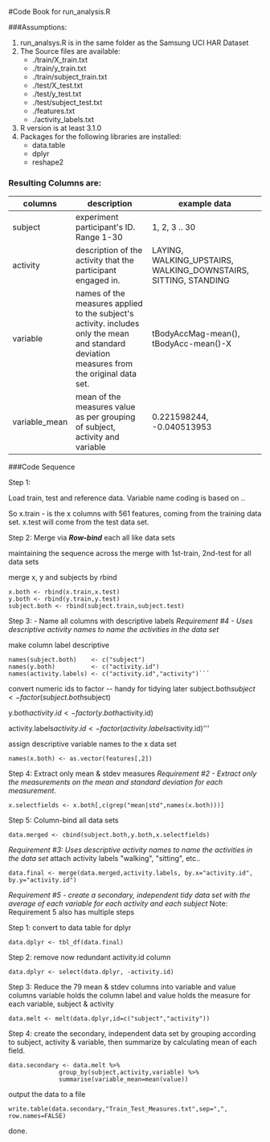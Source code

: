 #Code Book for run\_analysis.R

###Assumptions:
1. run\_analsys.R is in the same folder as the Samsung UCI HAR Dataset
2. The Source files are available:
    * ./train/X_train.txt
    * ./train/y_train.txt
    * ./train/subject_train.txt
    * ./test/X_test.txt
    * ./test/y_test.txt
    * ./test/subject_test.txt
    * ./features.txt
    * ./activity_labels.txt
3. R version is at least 3.1.0
4. Packages for the following libraries are installed:
    * data.table
    * dplyr
    * reshape2

### Resulting Columns are:
| columns | description | example data |
| --------|-------------|--------------|
| subject | experiment participant's ID. Range 1-30 | 1, 2, 3 .. 30|
| activity | description of the activity that the participant engaged in.| LAYING, WALKING\_UPSTAIRS, WALKING\_DOWNSTAIRS, SITTING, STANDING |
| variable | names of the measures applied to the subject's activity. includes only the mean and standard deviation measures from the original data set. | tBodyAccMag-mean(), tBodyAcc-mean()-X|
| variable_mean | mean of the measures value as per grouping of subject, activity and variable |  0.221598244, -0.040513953 |

  
###Code Sequence

Step 1:

Load train, test and reference data. Variable name coding is based on <column type>.<data set>.

So x.train - is the x columns with 561 features, coming from the training data set. x.test will come from the test data set.



Step 2: Merge via ***Row-bind*** each all like data sets

maintaining the sequence 
across the merge  with 1st-train, 2nd-test
for all data sets


   merge x, y and subjects by rbind
   
    x.both <- rbind(x.train,x.test)
    y.both <- rbind(y.train,y.test)
    subject.both <- rbind(subject.train,subject.test)

Step 3: - Name all columns with descriptive labels
_*Requirement #4 - Uses descriptive activity names to name the activities in the data set*_

make column label descriptive

    names(subject.both)    <- c("subject")
    names(y.both)          <- c("activity.id")
    names(activity.labels) <- c("activity.id","activity")```

convert numeric ids to factor -- handy for tidying later
    subject.both$subject        <- factor(subject.both$subject)<p>
    y.both$activity.id          <- factor(y.both$activity.id)<p>
    activity.labels$activity.id <- factor(activity.labels$activity.id)'''

assign descriptive variable names to the x data set

    names(x.both) <- as.vector(features[,2])
    
   
Step 4: Extract only mean & stdev measures
_*Requirement #2 - Extract only the measurements on the mean and standard deviation for each measurement.*_
 
    x.selectfields <- x.both[,c(grep("mean|std",names(x.both)))]
     
   
Step 5: Column-bind all data sets
    
    data.merged <- cbind(subject.both,y.both,x.selectfields)
    
   
_*Requirement #3: Uses descriptive activity names to name the activities in the data set*_
attach activity labels "walking", "sitting", etc..
    
    data.final <- merge(data.merged,activity.labels, by.x="activity.id", by.y="activity.id")
    


_*Requirement #5 - create a secondary, independent tidy data set with the average of each variable for each activity and each subject*_
Note: Requirement 5 also has multiple steps

Step 1: convert to data table for dplyr
    
    data.dplyr <- tbl_df(data.final)
    

Step 2: remove now redundant activity.id column
    
    data.dplyr <- select(data.dplyr, -activity.id)
    

Step 3: Reduce the 79 mean & stdev columns into variable and value columns 
variable holds the column label 
and value holds the measure for each variable, subject & activity
    
    data.melt <- melt(data.dplyr,id=c("subject","activity"))
    

Step 4: create the secondary, independent data set by grouping according to subject, activity & variable, then summarize by calculating mean of each field.
    
    data.secondary <- data.melt %>% 
                  group_by(subject,activity,variable) %>% 
                  summarise(variable_mean=mean(value))
    
output the data to a file
    
    write.table(data.secondary,"Train_Test_Measures.txt",sep=",", row.names=FALSE)
    

done.
